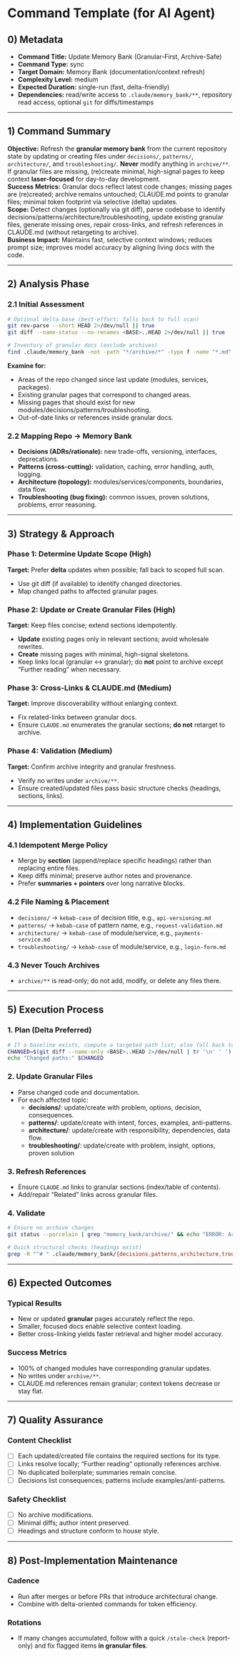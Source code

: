 # Command Template (for AI Agent)

## 0) Metadata
- **Command Title:** Update Memory Bank (Granular-First, Archive-Safe)
- **Command Type:** sync
- **Target Domain:** Memory Bank (documentation/context refresh)
- **Complexity Level:** medium
- **Expected Duration:** single-run (fast, delta-friendly)
- **Dependencies:** read/write access to `.claude/memory_bank/**`, repository read access, optional `git` for diffs/timestamps

---

## 1) Command Summary
**Objective:** Refresh the **granular memory bank** from the current repository state by updating or creating files under `decisions/`, `patterns/`, `architecture/`, and `troubleshooting/`. **Never** modify anything in `archive/**`. If granular files are missing, (re)create minimal, high-signal pages to keep context **laser-focused** for day-to-day development.  
**Success Metrics:** Granular docs reflect latest code changes; missing pages are (re)created; archive remains untouched; CLAUDE.md points to granular files; minimal token footprint via selective (delta) updates.  
**Scope:** Detect changes (optionally via git diff), parse codebase to identify decisions/patterns/architecture/troubleshooting, update existing granular files, generate missing ones, repair cross-links, and refresh references in CLAUDE.md (without retargeting to archive).  
**Business Impact:** Maintains fast, selective context windows; reduces prompt size; improves model accuracy by aligning living docs with the code.

---

## 2) Analysis Phase
### 2.1 Initial Assessment
```bash
# Optional delta base (best-effort; falls back to full scan)
git rev-parse --short HEAD 2>/dev/null || true
git diff --name-status --no-renames <BASE>..HEAD 2>/dev/null || true

# Inventory of granular docs (exclude archives)
find .claude/memory_bank -not -path "*/archive/*" -type f -name "*.md" | sort | sed -n '1,200p'
```

**Examine for:**
- Areas of the repo changed since last update (modules, services, packages).
- Existing granular pages that correspond to changed areas.
- Missing pages that should exist for new modules/decisions/patterns/troubleshooting.
- Out-of-date links or references inside granular docs.

### 2.2 Mapping Repo → Memory Bank
- **Decisions (ADRs/rationale):** new trade-offs, versioning, interfaces, deprecations.
- **Patterns (cross-cutting):** validation, caching, error handling, auth, logging.
- **Architecture (topology):** modules/services/components, boundaries, data flow.
- **Troubleshooting (bug fixing):** common issues, proven solutions, problems, error reasoning.

---

## 3) Strategy & Approach
### Phase 1: Determine Update Scope (High)
**Target:** Prefer **delta** updates when possible; fall back to scoped full scan.
- Use git diff (if available) to identify changed directories.
- Map changed paths to affected granular pages.

### Phase 2: Update or Create Granular Files (High)
**Target:** Keep files concise; extend sections idempotently.
- **Update** existing pages only in relevant sections; avoid wholesale rewrites.
- **Create** missing pages with minimal, high-signal skeletons.
- Keep links local (granular ↔ granular); do **not** point to archive except “Further reading” when necessary.

### Phase 3: Cross-Links & CLAUDE.md (Medium)
**Target:** Improve discoverability without enlarging context.
- Fix related-links between granular docs.
- Ensure `CLAUDE.md` enumerates the granular sections; **do not** retarget to archive.

### Phase 4: Validation (Medium)
**Target:** Confirm archive integrity and granular freshness.
- Verify no writes under `archive/**`.
- Ensure created/updated files pass basic structure checks (headings, sections, links).

---

## 4) Implementation Guidelines
### 4.1 Idempotent Merge Policy
- Merge by **section** (append/replace specific headings) rather than replacing entire files.
- Keep diffs minimal; preserve author notes and provenance.
- Prefer **summaries + pointers** over long narrative blocks.

### 4.2 File Naming & Placement
- `decisions/` → `kebab-case` of decision title, e.g., `api-versioning.md`
- `patterns/`  → `kebab-case` of pattern name, e.g., `request-validation.md`
- `architecture/` → `kebab-case` of module/service, e.g., `payments-service.md`
- `troubleshooting/` → `kebab-case` of module/service, e.g., `login-form.md`

### 4.3 Never Touch Archives
- `archive/**` is read-only; do not add, modify, or delete any files there.

---

## 5) Execution Process
### 1. Plan (Delta Preferred)
```bash
# If a baseline exists, compute a targeted path list; else fall back to known domain roots.
CHANGED=$(git diff --name-only <BASE>..HEAD 2>/dev/null | tr '\n' ' ')
echo "Changed paths:" $CHANGED
```

### 2. Update Granular Files
- Parse changed code and documentation.
- For each affected topic:
  - **decisions/**: update/create with problem, options, decision, consequences.
  - **patterns/**: update/create with intent, forces, examples, anti-patterns.
  - **architecture/**: update/create with responsibility, dependencies, data flow.
  - **troubleshooting/**: update/create with problem, insight, options, proven solution

### 3. Refresh References
- Ensure `CLAUDE.md` links to granular sections (index/table of contents).
- Add/repair “Related” links across granular files.

### 4. Validate
```bash
# Ensure no archive changes
git status --porcelain | grep "memory_bank/archive/" && echo "ERROR: Archive touched!" || echo "Archive untouched."

# Quick structural checks (headings exist)
grep -R "^# " .claude/memory_bank/{decisions,patterns,architecture,troubleshooting}/*.md | head -n 20
```

---

## 6) Expected Outcomes
### Typical Results
- New or updated **granular** pages accurately reflect the repo.
- Smaller, focused docs enable selective context loading.
- Better cross-linking yields faster retrieval and higher model accuracy.

### Success Metrics
- 100% of changed modules have corresponding granular updates.
- No writes under `archive/**`.
- CLAUDE.md references remain granular; context tokens decrease or stay flat.

---

## 7) Quality Assurance
### Content Checklist
- [ ] Each updated/created file contains the required sections for its type.
- [ ] Links resolve locally; “Further reading” optionally references archive.
- [ ] No duplicated boilerplate; summaries remain concise.
- [ ] Decisions list consequences; patterns include examples/anti-patterns.

### Safety Checklist
- [ ] No archive modifications.
- [ ] Minimal diffs; author intent preserved.
- [ ] Headings and structure conform to house style.

---

## 8) Post-Implementation Maintenance
### Cadence
- Run after merges or before PRs that introduce architectural change.
- Combine with delta-oriented commands for token efficiency.

### Rotations
- If many changes accumulated, follow with a quick `/stale-check` (report-only) and fix flagged items **in granular files**.